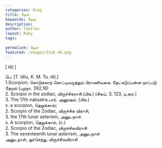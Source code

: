 ```yaml
---
categories: blog
title: தேள்
keywords: தேள்
description: 
author: Tamilan
layout: Ruby
tags: 
 
permalink: தேள்
featured: /images/ttak-48.png
---
```

  
[ tēḷ ]  
  
பெ. [T. tēlu, K. M. Tu. tēḷ.]  
1.Scorpion; கொடுக்காற் கொட்டிவருத்தும் பிராணிவகை. தேட்கடுப்பன்ன நாட்படு தேறல் (புறநா. 392,16)  
2. Scorpio in the zodiac; விருச்சிகராசி.(பிங்.) (சிலப். 3, 123, உரை.)  
3. The 17th nakṣatra.பார். அனுஷம். (பிங்.)  
s. a scorpion, தெறுக்கால்;  
2. Scorpio of the Zodiac, விருச்சிக விராசி,  
3. the 17th lunar asterism, அனுடநாள்  
s. A scorpion, தெறுக்கால், (c.)  
2. Scorpio of the Zodiac, விருச்சிகவிராசி  
3. The seventeenth lunar asterism, அனுடநாள்  
அனுடநாள், ஓர்செந்து, விருச்சிகவிராசி